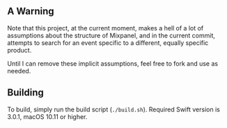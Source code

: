## A Warning

Note that this project, at the current moment, makes a hell of a lot of assumptions about the structure of Mixpanel, and in the current commit, attempts to search for an event specific to a different, equally specific product. 

Until I can remove these implicit assumptions, feel free to fork and use as needed.

## Building
To build, simply run the build script (`./build.sh`). Required Swift version is 3.0.1, macOS 10.11 or higher. 
